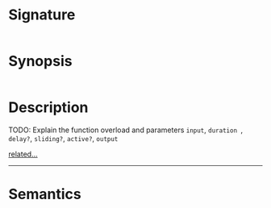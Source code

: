 # Signature
```vikid-signature
```

# Synopsis
```vikid-synopsis
```

# Description
TODO: Explain the function overload and parameters `input`, `duration `, `delay?`, `sliding?`, `active?`, `output`

[related...](http://reactivex.io/documentation/operators/buffer.html)

----
# Semantics